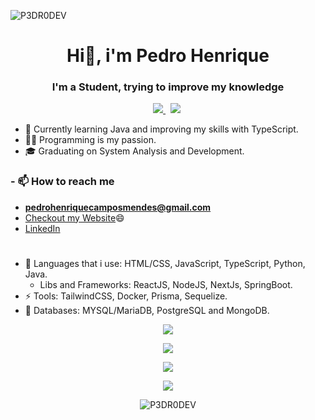 <p align="left"> <img src="https://komarev.com/ghpvc/?username=P3DR0DEV&label=Profile%20views&color=0e75b6&style=flat" alt="P3DR0DEV" /> </p>
<h1 align="center">Hi👋, i'm Pedro Henrique</h1>
<h3 align="center">I'm a Student, trying to improve my knowledge</h3>

<p align="center"><a href="https://instagram.com/pedro_camposm" target="_blank">
    <img src="https://img.shields.io/badge/instagram-%23E4405F.svg?&style=for-the-badge&logo=instagram&logoColor=white" />        
  </a>&nbsp;
    <a href="https://twitter.com/esquilolo" target="_blank"><img src="https://img.shields.io/badge/Twitter-1DA1F2?style=for-the-badge&logo=twitter&logoColor=white" /></a>&nbsp;</p>

- 🤔 Currently learning Java and improving my skills with TypeScript.
- 👩‍💻 Programming is my passion.
- 🎓 Graduating on System Analysis and Development.
<h3> - 📫 How to reach me</h3>

- **pedrohenriquecamposmendes@gmail.com**
- [Checkout my Website](https://pedromendes.dev)😄
- <a href="https://www.linkedin.com/in/pedro-cmendes/">LinkedIn</a>
   <!--Logo Languages-->
  #
- 🔭 Languages that i use: HTML/CSS, JavaScript, TypeScript, Python, Java.
  - Libs and Frameworks: ReactJS, NodeJS, NextJs, SpringBoot.
- ⚡ Tools: TailwindCSS, Docker, Prisma, Sequelize.
- 🌱 Databases: MYSQL/MariaDB, PostgreSQL and MongoDB.
<p align="center">
  <img src="https://skillicons.dev/icons?i=html,css,js,ts,python,java" />
</p>
<p align="center">
  <img src="https://skillicons.dev/icons?i=react,nextjs,nodejs,express,tailwind,prisma,sequelize" />
</p>
<p align="center">
  <img src="https://skillicons.dev/icons?i=git,docker,figma,vercel,neovim,vim,vscode" />
</p>
<p align="center">
  <img src="https://skillicons.dev/icons?i=mysql,mongodb,postgres" />
</p>
<p align="center">
  <img src="https://github-readme-stats.vercel.app/api/top-langs?username=p3dr0dev&show_icons=true&locale=en&layout=compact" alt="P3DR0DEV" />
</p>
  <!--
  **P3DR0DEV/P3DR0DEV** is a ✨ _special_ ✨ repository because its `README.md` (this file) appears on your GitHub profile.

Here are some ideas to get you started:

- 🔭 I’m currently working on ...
- 🌱 I’m currently learning ...
- 👯 I’m looking to collaborate on ...
- 🤔 I’m looking for help with ...
- 💬 Ask me about ...
- 📫 How to reach me: ...
- 😄 Pronouns: ...
- ⚡ Fun fact: ...
  -->
